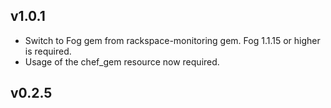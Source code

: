 v1.0.1
------
* Switch to Fog gem from rackspace-monitoring gem. Fog 1.1.15 or higher is required.
* Usage of the chef_gem resource now required. 

v0.2.5
------
